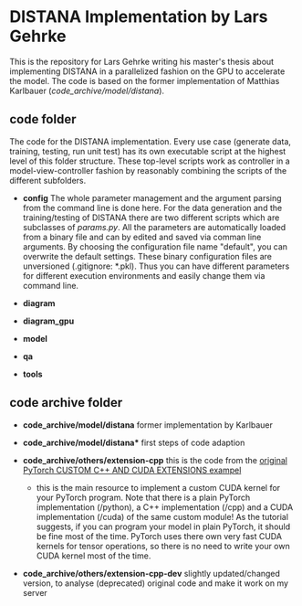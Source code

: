 # DISTANA Implementation by Lars Gehrke
This is the repository for Lars Gehrke writing his master's thesis about implementing DISTANA in a parallelized fashion on the GPU to accelerate the model.
The code is based on the former implementation of Matthias Karlbauer (*code_archive/model/distana*).

## code folder
The code for the DISTANA implementation. Every use case (generate data, training, testing, run unit test) has its own executable script at the highest level of this folder structure. These top-level scripts work as controller in a model-view-controller fashion by reasonably combining the scripts of the different subfolders.

+ **config** The whole parameter management and the argument parsing from the command line is done here. For the data generation and the training/testing of DISTANA there are two different scripts which are subclasses of _params.py_. All the parameters are automatically loaded from a binary file and can by edited and saved via comman line arguments. By choosing the configuration file name "default", you can overwrite the default settings. These binary configuration files are unversioned (.gitignore: \*.pkl). Thus you can have different parameters for different execution environments and easily change them via command line.

+ **diagram** 
+ **diagram_gpu** 
+ **model** 
+ **qa** 
+ **tools** 



## code archive folder
+ **code_archive/model/distana** former implementation by Karlbauer
+ __code_archive/model/distana*__ first steps of code adaption

+ **code_archive/others/extension-cpp** this is the code from the [original PyTorch CUSTOM C++ AND CUDA EXTENSIONS exampel](https://pytorch.org/tutorials/advanced/cpp_extension.html)

  + this is the main resource to implement a custom CUDA kernel for your PyTorch program. Note that there is a plain PyTorch implementation (/python), a C++ implementation (/cpp) and a CUDA implementation (/cuda) of the same custom module! As the tutorial suggests, if you can program your model in plain PyTorch, it should be fine most of the time. PyTorch uses there own very fast CUDA kernels for tensor operations, so there is no need to write your own CUDA kernel most of the time.

+ **code_archive/others/extension-cpp-dev** slightly updated/changed version, to analyse (deprecated) original code and make it work on my server

